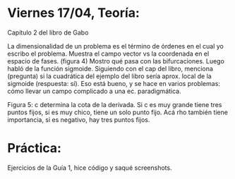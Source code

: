 # Viernes 17/04, Teoría:

Capítulo 2 del libro de Gabo

La dimensionalidad de un problema es el término de órdenes en el cual yo escribo el problema.
Muestra el campo vector vs la coordenada en el espacio de fases. (figura 4) Mostro qué pasa con las bifurcaciones. Luego habló de la función sigmoide.
Siguiendo con el cap del libro, menciona (pregunta) si la cuadrática del ejemplo del libro sería aprox. local de la sigmoide (respuesta: sí).
Eso está bueno, y se hace en varios problemas: cómo llevar un campo complicado a una ec. paradigmática.

Figura 5: c determina la cota de la derivada. Si c es muy grande tiene tres puntos fijos, si es muy chico, tiene un solo punto fijo.
Acá rho también tiene importancia, si es negativo, hay tres puntos fijos.

# Práctica:
Ejercicios de la Guía 1, hice código y saqué screenshots.
